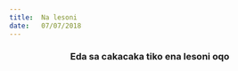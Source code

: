 ```yaml
---
title:  Na lesoni
date:   07/07/2018
---
```


### <center>Eda sa cakacaka tiko ena lesoni oqo</center>